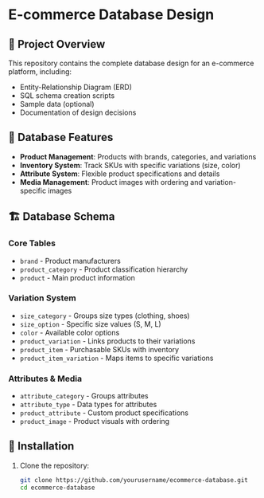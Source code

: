 # E-commerce Database Design


## 📌 Project Overview
This repository contains the complete database design for an e-commerce platform, including:
- Entity-Relationship Diagram (ERD)
- SQL schema creation scripts
- Sample data (optional)
- Documentation of design decisions

## 🛒 Database Features
- **Product Management**: Products with brands, categories, and variations
- **Inventory System**: Track SKUs with specific variations (size, color)
- **Attribute System**: Flexible product specifications and details
- **Media Management**: Product images with ordering and variation-specific images

## 🏗️ Database Schema

### Core Tables
- `brand` - Product manufacturers
- `product_category` - Product classification hierarchy
- `product` - Main product information

### Variation System
- `size_category` - Groups size types (clothing, shoes)
- `size_option` - Specific size values (S, M, L)
- `color` - Available color options
- `product_variation` - Links products to their variations
- `product_item` - Purchasable SKUs with inventory
- `product_item_variation` - Maps items to specific variations

### Attributes & Media
- `attribute_category` - Groups attributes
- `attribute_type` - Data types for attributes
- `product_attribute` - Custom product specifications
- `product_image` - Product visuals with ordering

## 🚀 Installation
1. Clone the repository:
   ```bash
   git clone https://github.com/yourusername/ecommerce-database.git
   cd ecommerce-database

